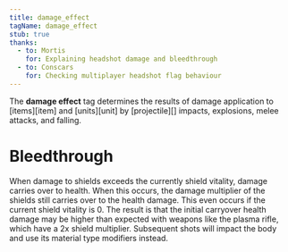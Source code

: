 ```yaml
---
title: damage_effect
tagName: damage_effect
stub: true
thanks:
  - to: Mortis
    for: Explaining headshot damage and bleedthrough
  - to: Conscars
    for: Checking multiplayer headshot flag behaviour
---
```

The **damage effect** tag determines the results of damage application to [items][item] and [units][unit] by [projectile][] impacts, explosions, melee attacks, and falling.

# Bleedthrough
When damage to shields exceeds the currently shield vitality, damage carries over to health. When this occurs, the damage multiplier of the shields still carries over to the health damage. This even occurs if the current shield vitality is 0. The result is that the initial carryover health damage may be higher than expected with weapons like the plasma rifle, which have a 2x shield multiplier. Subsequent shots will impact the body and use its material type modifiers instead.
